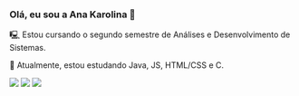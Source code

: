 ### Olá, eu sou a Ana Karolina 👋

🖳 Estou cursando o segundo semestre de Análises e Desenvolvimento de Sistemas.

🎒 Atualmente, estou estudando Java, JS, HTML/CSS e C.

<div>
<a href="https://instagram.com/akarolhc" target="_blank"><img src="https://img.shields.io/badge/-Instagram-%23E4405F?style=for-the-badge&logo=instagram&logoColor=white" target="_blank"></a>
  <a href = "mailto:akarolhc@gmail.com"><img src="https://img.shields.io/badge/-Gmail-%23333?style=for-the-badge&logo=gmail&logoColor=white" target="_blank"></a>
  <a href="https://www.linkedin.com/in/ana-karolina-holmes-coelho-a608691b8" target="_blank"><img src="https://img.shields.io/badge/-LinkedIn-%230077B5?style=for-the-badge&logo=linkedin&logoColor=white" target="_blank"></a> 
</div>
